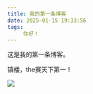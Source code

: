 ```yaml
---
title: 我的第一条博客
date: 2025-01-15 19:33:56
tags:
     你好！
---
```


这是我的第一条博客。

镇楼，the赛天下第一！

![](C:\Users\19574\Desktop\74F048715F90C0EA2BD425871FE59D1C.png)
